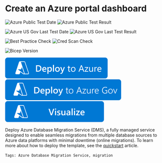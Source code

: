 # Create an Azure portal dashboard
![Azure Public Test Date](https://azurequickstartsservice.blob.core.windows.net/badges/quickstarts/microsoft.datamigration/azure-database-migration-simple-deploy/PublicLastTestDate.svg)
![Azure Public Test Result](https://azurequickstartsservice.blob.core.windows.net/badges/quickstarts/microsoft.datamigration/azure-database-migration-simple-deploy/PublicDeployment.svg)

![Azure US Gov Last Test Date](https://azurequickstartsservice.blob.core.windows.net/badges/quickstarts/microsoft.datamigration/azure-database-migration-simple-deploy/FairfaxLastTestDate.svg)
![Azure US Gov Last Test Result](https://azurequickstartsservice.blob.core.windows.net/badges/quickstarts/microsoft.datamigration/azure-database-migration-simple-deploy/FairfaxDeployment.svg)

![Best Practice Check](https://azurequickstartsservice.blob.core.windows.net/badges/quickstarts/microsoft.datamigration/azure-database-migration-simple-deploy/BestPracticeResult.svg)
![Cred Scan Check](https://azurequickstartsservice.blob.core.windows.net/badges/quickstarts/microsoft.datamigration/azure-database-migration-simple-deploy/CredScanResult.svg)

![Bicep Version](https://azurequickstartsservice.blob.core.windows.net/badges/quickstarts/microsoft.datamigration/azure-database-migration-simple-deploy/BicepVersion.svg)

[![Deploy To Azure](https://raw.githubusercontent.com/Azure/azure-quickstart-templates/master/1-CONTRIBUTION-GUIDE/images/deploytoazure.svg?sanitize=true)](https://portal.azure.com/#create/Microsoft.Template/uri/https%3A%2F%2Fraw.githubusercontent.com%2FAzure%2Fazure-quickstart-templates%2Fmaster%2Fquickstarts%2Fmicrosoft.datamigration%2Fazure-database-migration-simple-deploy%2Fazuredeploy.json)
[![Deploy To Azure US Gov](https://raw.githubusercontent.com/Azure/azure-quickstart-templates/master/1-CONTRIBUTION-GUIDE/images/deploytoazuregov.svg?sanitize=true)](https://portal.azure.us/#create/Microsoft.Template/uri/https%3A%2F%2Fraw.githubusercontent.com%2FAzure%2Fazure-quickstart-templates%2Fmaster%2Fquickstarts%2Fmicrosoft.datamigration%2Fazure-database-migration-simple-deploy%2Fazuredeploy.json)
[![Visualize](https://raw.githubusercontent.com/Azure/azure-quickstart-templates/master/1-CONTRIBUTION-GUIDE/images/visualizebutton.svg?sanitize=true)](http://armviz.io/#/?load=https%3A%2F%2Fraw.githubusercontent.com%2FAzure%2Fazure-quickstart-templates%2Fmaster%2Fquickstarts%2Fmicrosoft.datamigration%2Fazure-database-migration-simple-deploy%2Fazuredeploy.json)

Deploy Azure Database Migration Service (DMS), a fully managed service designed to enable seamless migrations from multiple database sources to Azure data platforms with minimal downtime (online migrations). To learn more about how to deploy the template, see the [quickstart](https://docs.microsoft.com/azure/dms/create-dms-resource-manager-template) article.

`Tags: Azure Database Migration Service, migration`
